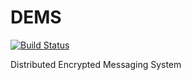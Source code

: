 # DEMS
[![Build Status](https://travis-ci.org/DokuEnterprise/DEMS.svg?branch=master)](https://travis-ci.org/DokuEnterprise/DEMS)

Distributed Encrypted Messaging System
